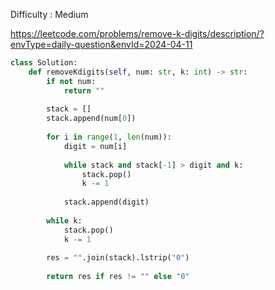 Difficulty : Medium 

https://leetcode.com/problems/remove-k-digits/description/?envType=daily-question&envId=2024-04-11


```python
class Solution:
    def removeKdigits(self, num: str, k: int) -> str:
        if not num:
            return ""
            
        stack = []
        stack.append(num[0])
        
        for i in range(1, len(num)):
            digit = num[i]
            
            while stack and stack[-1] > digit and k:
                stack.pop() 
                k -= 1
            
            stack.append(digit)
        
        while k:
            stack.pop() 
            k -= 1
        
        res = "".join(stack).lstrip("0")
        
        return res if res != "" else "0"
```
